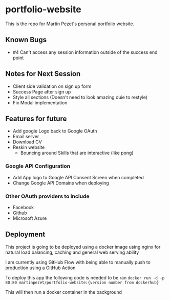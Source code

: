 # portfolio-website

This is the repo for Martin Pezet's personal portfolio website.

## Known Bugs

- #4 Can't access any session information outside of the success end point

## Notes for Next Session

- Client side validation on sign up form
- Success Page after sign up
- Style all sections (Doesn't need to look amazing duie to restyle)
- Fix Modal implementation

## Features for future

- Add google Logo back to Google OAuth
- Email server
- Download CV
- Reskin website
    - Bouncing around Skills that are interactive (like pong)

### Google API Configuration

- Add App logo to Google API Consent Screen when completed
- Change Google API Domains when deploying

### Other OAuth providers to include

- Facebook
- Github
- Microsoft Azure

## Deployment

This project is going to be deployed using a docker image using nginx for natural load balancing, caching and general web serving ability

I am currently using GitHub Flow with being able to manually push to production using a GitHub Action

To deploy this app the following code is needed to be ran `docker run -d -p 80:80 martinpezet/portfolio-website:{version number from dockerhub}`

This will then run a docker container in the background
